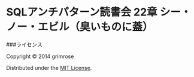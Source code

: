 SQLアンチパターン読書会 22章 シー・ノー・エビル（臭いものに蓋）
========================================================================

###ライセンス

Copyright &copy; 2014 grimrose  

Distributed under the [MIT License][mit].  

[MIT]: http://www.opensource.org/licenses/mit-license.php
